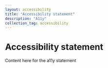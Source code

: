 ```yaml
---
layout: accessibility
title: "Accessibility statement"
description: "A11y"
collection_tag: accessibility
---
```


# Accessibility statement

Content here for the a11y statement